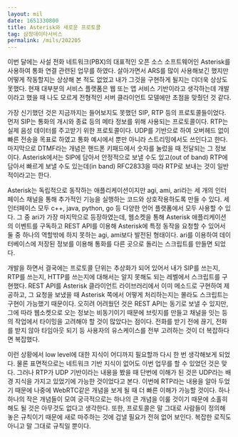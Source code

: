 ```yaml
---
layout: mil
date: 1651330800
title: Asterisk와 새로운 프로토콜
tag: 삼정데이타서비스
permalink: /mils/202205
---
```


이번 달에는 사설 전화 네트워크(PBX)의 대표적인 오픈 소스 소프트웨어인 Asterisk를 사용하여 통화 연결 관련된 업무를 하였다. 살아가면서 ARS를 많이 사용해보긴 했지만 어떻게 작동할지는 상상해 본 적도 없었고 내가 그것을 구현하게 될지는 더더욱 상상도 못했다. 현재 대부분의 서비스 플랫폼은 웹 또는 앱 서비스 기반이라고 생각하는데 개발이라고 했을 때 나도 모르게 전형적인 서버 클라이언트 모델에만 초점을 맞췄던 것 같다.

가장 신기했던 것은 지금까지는 들어보지도 못했던 SIP, RTP 등의 프로토콜들이었다. 먼저 SIP는 통화의 개시와 종료 등의 메타 정보를 위해 사용되는 프로토콜이다. RTP는 실제 음성 데이터를 주고받기 위한 프로토콜이다. UDP를 기반으로 하여 오버헤드 없이 빠른 전송을 목표로 하였고 통화 예시에서 뿐만 아니라 스트리밍에서도 쓰인다고 한다. 마지막으로 DTMF라는 개념은 핸드폰 키패드에서 숫자를 눌렀을 때 전달되는 그 정보이다. Asterisk에서는 SIP에 담아서 안정적으로 보낼 수도 있고(out of band) RTP에 담아서 빠르게 보낼 수도 있는데(in band) RFC2833을 따라 RTP로 보내는 것이 일반적이라고는 한다.

Asterisk는 독립적으로 동작하는 애플리케이션이지만 agi, ami, ari라는 세 개의 인터페이스 채널을 통해 추가적인 기능을 실행하는 코드와 상호작용하도록 만들 수 있다. 세 인터페이스 모두 c++, java, python, go 등 다양한 언어 플랫폼에서 모두 사용할 수 있다. 그 중 ari가 가장 마지막으로 등장하였는데, 웹소켓을 통해 Asterisk 애플리케이션의 이벤트를 구독하고 REST API를 이용해 Asterisk에 특정 동작을 요청할 수 있어서 둘 중 하나의 역할밖에 하지 못하는 agi, ami보다 발전된 형태이다. ari를 이용하여 데이터베이스에 저장된 정보를 이용해 통화를 다른 곳으로 돌리는 스크립트를 만들면 되었다.

개발을 하면서 결국에는 프로토콜 단위는 추상화가 되어 있어서 내가 SIP를 쓰는지, RTP를 쓰는지, HTTP를 쓰는지에 대해서는 알지 못해도 되는 레벨에서 스크립트를 구현했다. REST API를 Asterisk 클라이언트 라이브러리에서 이미 메소드로 구현하여 제공하고, 그 요청을 보냈을 때 Asterisk 쪽에서 어떻게 처리하는지는 몰라도 스크립트는 구현이 가능했기 때문이다. 오히려 어려웠던 것은 REST API는 동기로 보낼 수 있지만, 그에 따라 웹소켓으로 오는 정보는 비동기이기 때문에 브릿지를 만들고 채널을 잇는 등의 작업에서 타이밍을 고려해야 할 것이 많았다는 점이다. 전화를 받기 전에 끊기, 전화를 받지 않아 타임아웃 되기 등 사용자의 유스케이스를 전부 고려하는 것이 더 복잡하다면 복잡했다.

이런 상황에서 low level에 대한 지식이 어디까지 필요할까 다시 한 번 생각해보게 되었다. 물론 표면적으로는 네트워크 기반 지식이 없어도 이번 업무를 할 수 있었던 것은 맞다. 그러나 RTP가 UDP 기반이라는 내용을 봤을 때 단번에 이해가 된 것은 UDP라는 배경 지식을 가지고 있었기에 가능한 것이었다고 본다. 이번에 RTP라는 내용을 알아 두었기 때문에 나중에 WebRTC같은 개념을 보게 될 때 더 빠른 이해가 가능할 것이다. 하나하나의 작은 개념들이 모여 궁극적으로는 하나의 큰 개념을 이룰 것이기 때문에 소홀히 해도 될 것은 아무것도 없다고 생각한다. 또한, 프로토콜은 말 그대로 사람들이 정의해 놓은 규칙이기 때문에 새로 마주하는 것에 겁낼 필요가 전혀 없어 보인다. 복잡한 로직도 아니고 말 그대로 규칙일 뿐이다.